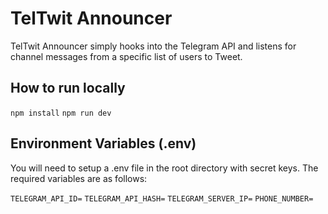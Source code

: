 # TelTwit Announcer

TelTwit Announcer simply hooks into the Telegram API and listens for channel messages from a specific list of users to
Tweet.

## How to run locally

`npm install`
`npm run dev`

## Environment Variables (.env)

You will need to setup a .env file in the root directory with secret keys. The required variables are as follows:

`TELEGRAM_API_ID=`
`TELEGRAM_API_HASH=`
`TELEGRAM_SERVER_IP=`
`PHONE_NUMBER=`